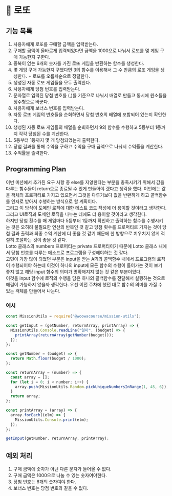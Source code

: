 # 🎰 로또

## 기능 목록

1. 사용자에게 로또를 구매할 금액을 입력받는다.
2. 구매할 금액이 올바르게 입력되었다면 금액을 1000으로 나눠서 로또를 몇 게임 구매 가능한지 구한다.
3. 중복이 없는 6개의 숫자를 가진 로또 게임을 반환하는 함수를 생성한다.
4. 몇 게임 구매 가능한지 구했다면 3의 함수를 이용해서 그 수 만큼의 로또 게임을 생성한다. + 로또를 오름차순으로 정렬한다.
5. 생성된 자동 로또 게임들을 모두 출력한다.
6. 사용자에게 당첨 번호를 입력받는다.
7. 문자열로 입력된 당첨 번호를 (,)를 기준으로 나눠서 배열로 만들고 동시에 원소들을 정수형으로 바꾼다.
8. 사용자에게 보너스 번호를 입력받는다.
9. 자동 로또 게임의 번호들을 순회하면서 당첨 번호의 배열에 포함되어 있는지 확인한다.
10. 생성된 자동 로또 게임들의 배열을 순회하면서 9의 함수를 수행하고 5등부터 1등까지 각각 당첨된 수를 계산한다.
11. 5등부터 1등까지 몇 개 당첨되었는지 출력한다.
12. 당첨 결과를 통해 수익을 구하고 수익을 구매 금액으로 나눠서 수익률을 계산한다.
13. 수익률을 출력한다.

## Programming Plan

이번 미션에서 추가된 요구 사항 중 else를 지양한다는 부분을 충족시키기 위해서 값을 다루는 함수들이 return으로 종료될 수 있게 만들어야 겠다고 생각을 했다.
이번에는 값을 객체의 프로퍼티로 가지고 있으면서 그것을 다루기보다 값을 반환하게 하고 콜백함수를 인자로 받아서 수행하는 방식으로 할 계획이다.  
그리고 이 방식이 도메인 로직에 대한 테스트 코드 작성에 더 용이할 것이라고 생각한다.  
그리고 UI로직과 도메인 로직을 나누는 데에도 더 용이할 것이라고 생각한다.  
하지만 당첨 횟수를 매 게임마다 5등부터 1등까지 확인하고 출력하는 함수를 수행시키는 것은 오히려 불필요한 연산의 반복인 것 같고 당첨 횟수를 프로퍼티로 가지는 것이 당첨 결과 출력과 최종 수익 계산에 더 좋을 것 같기 때문에 한 방향으로 치우치지 않게 적절히 조절하는 것이 좋을 것 같다.  
Lotto 클래스의 numbers 프로퍼티는 private 프로퍼티이기 때문에 Lotto 클래스 내에서 당첨 번호를 다루는 메소드로 프로그램을 구성해야하는 것 같다.  
고민이 가장 많이 되었던 부분은 input을 받는 API의 콜백함수 내에서 프로그램의 로직이 수행되어야 하는데 이것이 하나의 input에 모든 함수의 수행이 들어가는 것이 보기 좋지 않고 해당 input 함수의 의미가 명확해지지 않는 것 같은 부분이었다.  
이것을 input 함수에 로직의 수행을 담은 하나의 콜백함수를 전달해서 실행하는 것으로 해결이 가능하지 않을까 생각한다.
우선 이전 주차에 했던 대로 함수의 의미를 가질 수 있는 객체를 만들어서 나눈다.

### 예시

```javascript
const MissionUtils = require("@woowacourse/mission-utils");

const getInput = (getNumber, returnArray, printArray) => {
  MissionUtils.Console.readLine("얼마", (budget) => {
    printArray(returnArray(getNumber(budget)));
  });
};

const getNumber = (budget) => {
  return Math.floor(budget / 1000);
};

const returnArray = (number) => {
  const array = [];
  for (let i = 0; i < number; i++) {
    array.push(MissionUtils.Random.pickUniqueNumbersInRange(1, 45, 6));
  }
  return array;
};

const printArray = (array) => {
  array.forEach((elm) => {
    MissionUtils.Console.print(elm);
  });
};

getInput(getNumber, returnArray, printArray);
```

## 예외 처리

1. 구매 금액에 숫자가 아닌 다른 문자가 들어올 수 없다.
2. 구매 금액은 1000으로 나눌 수 있는 숫자여야한다.
3. 당첨 번호는 6개의 숫자여야 한다.
4. 보너스 번호는 당첨 번호와 같을 수 없다.
